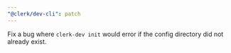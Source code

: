 ```yaml
---
"@clerk/dev-cli": patch
---
```


Fix a bug where `clerk-dev init` would error if the config directory did not already exist.

